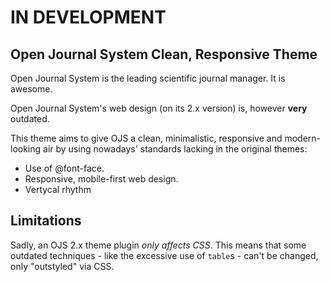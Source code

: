 # IN DEVELOPMENT
## Open Journal System Clean, Responsive Theme

Open Journal System is the leading scientific journal manager. It is awesome.

Open Journal System's web design (on its 2.x version) is, however __very__ outdated.

This theme aims to give OJS a clean, minimalistic, responsive and modern-looking air by using nowadays' standards lacking in the original themes:

- Use of @font-face.
- Responsive, mobile-first web design.
- Vertycal rhythm

## Limitations

Sadly, an OJS 2.x theme plugin *only affects CSS*. This means that some outdated techniques - like the excessive use of `table`s - can't be changed, only "outstyled" via CSS.
